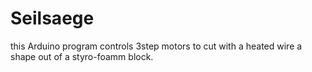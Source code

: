 # Seilsaege
this Arduino program controls 3step motors to cut with a heated wire a shape out of a styro-foamm block. 
